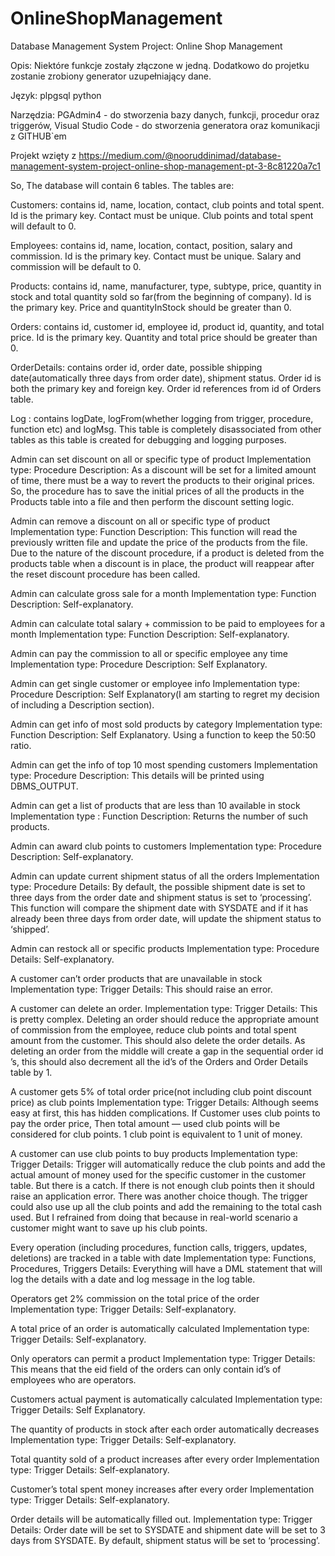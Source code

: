 # OnlineShopManagement
Database Management System Project: Online Shop Management

Opis: Niektóre funkcje zostały złączone w jedną.
Dodatkowo do projetku zostanie zrobiony generator uzupełniający dane.

Język: 
  plpgsql
  python

Narzędzia: 
  PGAdmin4 - do stworzenia bazy danych, funkcji, procedur oraz triggerów, Visual Studio Code - do stworzenia generatora oraz komunikacji z GITHUB`em


Projekt wzięty z https://medium.com/@nooruddinimad/database-management-system-project-online-shop-management-pt-3-8c81220a7c1


So, The database will contain 6 tables. The tables are:


Customers: contains id, name, location, contact, club points and total spent. Id is the primary key. Contact must be unique. Club points and total spent will default to 0.


Employees: contains id, name, location, contact, position, salary and commission. Id is the primary key. Contact must be unique. Salary and commission will be default to 0.


Products: contains id, name, manufacturer, type, subtype, price, quantity in stock and total quantity sold so far(from the beginning of company). Id is the primary key. Price and quantityInStock should be greater than 0.


Orders: contains id, customer id, employee id, product id, quantity, and total price. Id is the primary key. Quantity and total price should be greater than 0.


OrderDetails: contains order id, order date, possible shipping date(automatically three days from order date), shipment status. Order id is both the primary key and foreign key. Order id references from id of Orders table.


Log : contains logDate, logFrom(whether logging from trigger, procedure, function etc) and logMsg. This table is completely disassociated from other tables as this table is created for debugging and logging purposes.


Admin can set discount on all or specific type of product
Implementation type: Procedure
Description: As a discount will be set for a limited amount of time, there must be a way to revert the products to their original prices. So, the procedure has to save the initial prices of all the products in the Products table into a file and then perform the discount setting logic.


Admin can remove a discount on all or specific type of product
Implementation type: Function
Description: This function will read the previously written file and update the price of the products from the file. Due to the nature of the discount procedure, if a product is deleted from the products table when a discount is in place, the product will reappear after the reset discount procedure has been called.


Admin can calculate gross sale for a month
Implementation type: Function
Description: Self-explanatory.


Admin can calculate total salary + commission to be paid to employees for a month
Implementation type: Function
Description: Self-explanatory.


Admin can pay the commission to all or specific employee any time
Implementation type: Procedure
Description: Self Explanatory.


Admin can get single customer or employee info
Implementation type: Procedure
Description: Self Explanatory(I am starting to regret my decision of including a Description section).


Admin can get info of most sold products by category
Implementation type: Function
Description: Self Explanatory. Using a function to keep the 50:50 ratio.


Admin can get the info of top 10 most spending customers
Implementation type: Procedure
Description: This details will be printed using DBMS_OUTPUT.


Admin can get a list of products that are less than 10 available in stock
Implementation type : Function
Description: Returns the number of such products.


Admin can award club points to customers
Implementation type: Procedure
Description: Self-explanatory.


Admin can update current shipment status of all the orders
Implementation type: Procedure
Details: By default, the possible shipment date is set to three days from the order date and shipment status is set to ‘processing’. This function will compare the shipment date with SYSDATE and if it has already been three days from order date, will update the shipment status to ‘shipped’.


Admin can restock all or specific products
Implementation type: Procedure
Details: Self-explanatory.


A customer can’t order products that are unavailable in stock
Implementation type: Trigger
Details: This should raise an error.


A customer can delete an order.
Implementation type: Trigger
Details: This is pretty complex. Deleting an order should reduce the appropriate amount of commission from the employee, reduce club points and total spent amount from the customer. This should also delete the order details. As deleting an order from the middle will create a gap in the sequential order id ’s, this should also decrement all the id’s of the Orders and Order Details table by 1.


A customer gets 5% of total order price(not including club point discount price) as club points
Implementation type: Trigger
Details: Although seems easy at first, this has hidden complications. If Customer uses club points to pay the order price, Then total amount — used club points will be considered for club points. 1 club point is equivalent to 1 unit of money.


A customer can use club points to buy products
Implementation type: Trigger
Details: Trigger will automatically reduce the club points and add the actual amount of money used for the specific customer in the customer table. But there is a catch. If there is not enough club points then it should raise an application error. There was another choice though. The trigger could also use up all the club points and add the remaining to the total cash used. But I refrained from doing that because in real-world scenario a customer might want to save up his club points.


Every operation (including procedures, function calls, triggers, updates, deletions) are tracked in a table with date
Implementation type: Functions, Procedures, Triggers
Details: Everything will have a DML statement that will log the details with a date and log message in the log table.


Operators get 2% commission on the total price of the order
Implementation type: Trigger
Details: Self-explanatory.


A total price of an order is automatically calculated
Implementation type: Trigger
Details: Self-explanatory.


Only operators can permit a product
Implementation type: Trigger
Details: This means that the eid field of the orders can only contain id’s of employees who are operators.


Customers actual payment is automatically calculated
Implementation type: Trigger
Details: Self Explanatory.


The quantity of products in stock after each order automatically decreases
Implementation type: Trigger
Details: Self-explanatory.


Total quantity sold of a product increases after every order
Implementation type: Trigger
Details: Self-explanatory.


Customer’s total spent money increases after every order
Implementation type: Trigger
Details: Self-explanatory.


Order details will be automatically filled out.
Implementation type: Trigger
Details: Order date will be set to SYSDATE and shipment date will be set to 3 days from SYSDATE. By default, shipment status will be set to ‘processing’.
